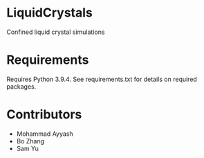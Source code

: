 # LiquidCrystals
Confined liquid crystal simulations

# Requirements
Requires Python 3.9.4.
See requirements.txt for details on required packages.

# Contributors
- Mohammad Ayyash
- Bo Zhang
- Sam Yu
